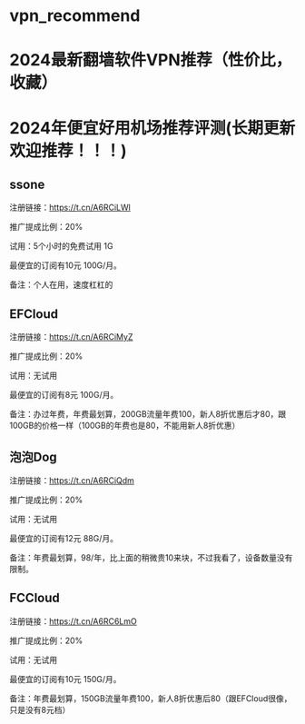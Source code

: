 # vpn_recommend
# 2024最新翻墙软件VPN推荐（性价比，收藏）
# 2024年便宜好用机场推荐评测(长期更新 欢迎推荐！！！)

## ssone
注册链接：https://t.cn/A6RCiLWl

推广提成比例：20%

试用：5个小时的免费试用 1G

最便宜的订阅有10元 100G/月。

备注：个人在用，速度杠杠的

## EFCloud
注册链接：https://t.cn/A6RCiMyZ

推广提成比例：20%

试用：无试用

最便宜的订阅有8元 100G/月。

备注：办过年费，年费最划算，200GB流量年费100，新人8折优惠后才80，跟100GB的价格一样（100GB的年费也是80，不能用新人8折优惠）

## 泡泡Dog
注册链接：https://t.cn/A6RCiQdm

推广提成比例：20%

试用：无试用

最便宜的订阅有12元 88G/月。

备注：年费最划算，98/年，比上面的稍微贵10来块，不过我看了，设备数量没有限制。

## FCCloud
注册链接：https://t.cn/A6RC6LmO

推广提成比例：20%

试用：无试用

最便宜的订阅有10元 150G/月。

备注：年费最划算，150GB流量年费100，新人8折优惠后80（跟EFCloud很像，只是没有8元档）


